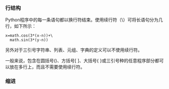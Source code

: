### 行结构

Python程序中的每一条语句都以换行符结束。使用续行符（\）可将长语句分为几行，如下所示：

```
x=math.cos(3*(x-n))+\
  math.sin(3*(y-n))
```

另外对于三引号字符串、列表、元组、字典的定义可以不使用续行符。

一般来说，包含在圆括号\(\)、方括号\[ \]、大括号{ }或三引号种的任意程序部分都可以放在多行上，而且不需要使用续行符。

### 缩进



